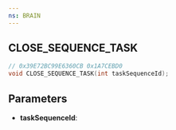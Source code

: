 ```yaml
---
ns: BRAIN
---
```

## CLOSE_SEQUENCE_TASK

```c
// 0x39E72BC99E6360CB 0x1A7CEBD0
void CLOSE_SEQUENCE_TASK(int taskSequenceId);
```


## Parameters
* **taskSequenceId**:

